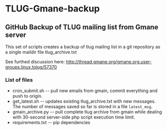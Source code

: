 TLUG-Gmane-backup
=======

GitHub Backup of TLUG mailing list from Gmane server
-------

This set of scripts creates a backup of tlug mailing list in a git repository as a single maildir file tlug_archive.txt

See furthed discussion here: http://thread.gmane.org/gmane.org.user-groups.linux.tolug/57370


### List of files

 * cron_submit.sh -- pull new emails from gmain, commit everything and push to origin.
 * get_latest.sh -- updates existing tlug_archive.txt with new messages. The number of messages saved so far is stored in a file `latest_msg`.
 * gmain_archive.py -- pull complete tlug archive from gmain while dealing with 30-second server-side php script execution time limit.
 * requirements.txt -- pip dependencies